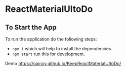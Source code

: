 # ReactMaterialUItoDo

## To Start the App

To run the application do the following steps:
* <code>npm i</code> which will help to install the dependencies.
* <code>npm start</code> run this for development.

Demo https://naincy.github.io/KeepReactMaterialUItoDo/
